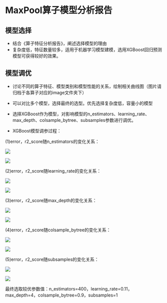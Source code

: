 # MaxPool算子模型分析报告
## 模型选择
+ 结合《算子特征分析报告》，阐述选择模型的理由
+ 复杂度低，特征数量较多，适用于机器学习模型建模，选用XGBoost回归预测模型可获得较好的效果。
## 模型调优
+ 讨论不同的算子特征、模型类别和模型性能的关系，绘制相关曲线图（图片请归档于各算子对应的image文件夹下）

+ 可以对比多个模型，选择最终的选型。优先选择复杂度低，容量小的模型

+ 选择XGBoost作为模型，对影响模型的n_estimators、learning_rate、max_depth、colsample_bytree、subsamples参数进行调优。

+  XGBoost模型调参过程：

  (1)error，r2_score随n_estimators的变化关系：

  ![](image/n_estimators--error.png)
  
  ![](image/n_estimators--r2_score.png)
  
  (2)error，r2_score随learning_rate的变化关系：
  
  ![](image/learning_rate--error.png)
  
  ![](image/learning_rate--r2_score.png)
  
  (3)error，r2_score随max_depth的变化关系：
  
  ![](image/max_depth--error.png)
  
  ![](image/max_depth--r2_score.png)
  
  (4)error，r2_score随colsample_bytree的变化关系：
  
  ![](image/colsample_bytree--error.png)
  
  ![](image/colsample_bytree--r2_score.png)
  
  (5)error，r2_score随subsamples的变化关系：
  
  ![](image/subsamples--error.png)
  
  ![](image/subsamples--r2_score.png)

最终选取较优参数值：n_estimators=400，learning_rate=0.11，max_depth=4，colsample_bytree=0.9，subsamples=1